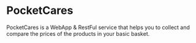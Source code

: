 # PocketCares

PocketCares is a WebApp & RestFul service that helps you to collect and compare the prices of the products in your basic basket.
